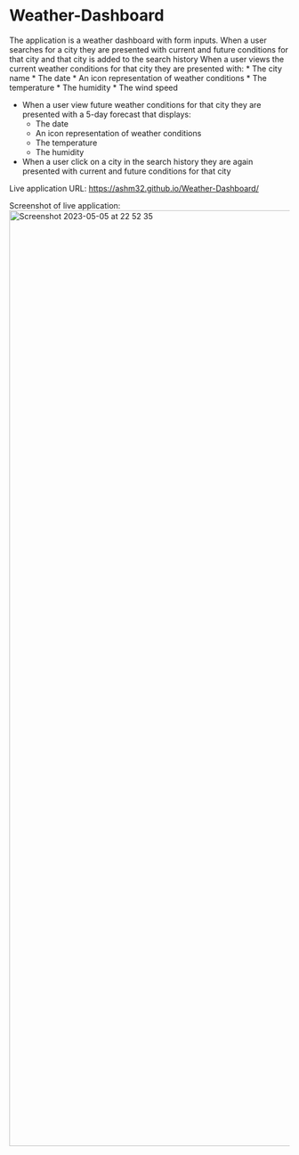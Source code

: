 # Weather-Dashboard

The application is a weather dashboard with form inputs.
When a user searches for a city they are presented with current and future conditions for that city and that city is added to the search history
When a user views the current weather conditions for that city they are presented with:
    * The city name
    * The date
    * An icon representation of weather conditions
    * The temperature
    * The humidity
    * The wind speed
  * When a user view future weather conditions for that city they are presented with a 5-day forecast that displays:
    * The date
    * An icon representation of weather conditions
    * The temperature
    * The humidity
* When a user click on a city in the search history they are again presented with current and future conditions for that city

Live application URL: https://ashm32.github.io/Weather-Dashboard/ 

Screenshot of live application:
<img width="1680" alt="Screenshot 2023-05-05 at 22 52 35" src="https://user-images.githubusercontent.com/127209262/236574773-ba420f04-57ae-4d20-abe2-e435c79a9b5e.png">
